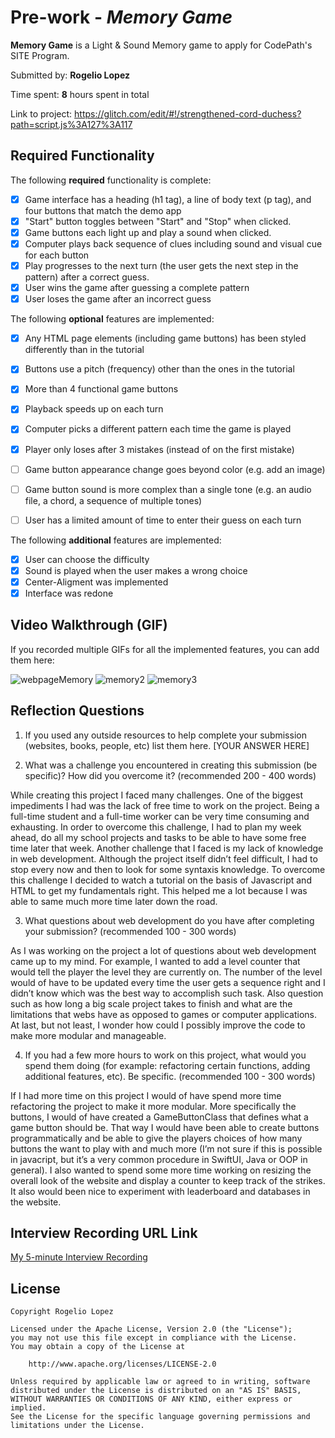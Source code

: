 # Pre-work - *Memory Game*

**Memory Game** is a Light & Sound Memory game to apply for CodePath's SITE Program. 

Submitted by: **Rogelio Lopez**

Time spent: **8** hours spent in total

Link to project: https://glitch.com/edit/#!/strengthened-cord-duchess?path=script.js%3A127%3A117

## Required Functionality

The following **required** functionality is complete:

* [x] Game interface has a heading (h1 tag), a line of body text (p tag), and four buttons that match the demo app
* [x] "Start" button toggles between "Start" and "Stop" when clicked. 
* [x] Game buttons each light up and play a sound when clicked. 
* [x] Computer plays back sequence of clues including sound and visual cue for each button
* [x] Play progresses to the next turn (the user gets the next step in the pattern) after a correct guess. 
* [x] User wins the game after guessing a complete pattern
* [x] User loses the game after an incorrect guess

The following **optional** features are implemented:

* [x] Any HTML page elements (including game buttons) has been styled differently than in the tutorial
* [x] Buttons use a pitch (frequency) other than the ones in the tutorial
* [x] More than 4 functional game buttons
* [x] Playback speeds up on each turn
* [x] Computer picks a different pattern each time the game is played
* [x] Player only loses after 3 mistakes (instead of on the first mistake)
* [ ] Game button appearance change goes beyond color (e.g. add an image)
* [ ] Game button sound is more complex than a single tone (e.g. an audio file, a chord, a sequence of multiple tones)
* [ ] User has a limited amount of time to enter their guess on each turn


The following **additional** features are implemented:
* [x] User can choose the difficulty
* [x] Sound is played when the user makes a wrong choice
* [x] Center-Aligment was implemented
* [x] Interface was redone 

## Video Walkthrough (GIF)

If you recorded multiple GIFs for all the implemented features, you can add them here:

![webpageMemory](https://user-images.githubusercontent.com/50154289/161367627-125cf140-3dfd-45bd-a543-039081524a2a.gif)
![memory2](https://user-images.githubusercontent.com/50154289/161367857-5da382ba-c111-4174-9fcb-df2f37249538.gif)
![memory3](https://user-images.githubusercontent.com/50154289/161367860-d988c59a-20f2-43f2-be70-044c770dcc45.gif)

## Reflection Questions
1. If you used any outside resources to help complete your submission (websites, books, people, etc) list them here. 
[YOUR ANSWER HERE]

2. What was a challenge you encountered in creating this submission (be specific)? How did you overcome it? (recommended 200 - 400 words) 

While creating this project I faced many challenges. One of the biggest impediments I had was the lack of free time to work on the project. Being a full-time student and a full-time worker can be very time consuming and exhausting. In order to overcome this challenge, I had to plan my week ahead, do all my school projects and tasks to be able to have some free time later that week. Another challenge that I faced is my lack of knowledge in web development. Although the project itself didn’t feel difficult, I had to stop every now and then to look for some syntaxis knowledge. To overcome this challenge I decided to watch a tutorial on the basis of Javascript and HTML to get my fundamentals right. This helped me a lot because I was able to same much more time later down the road.

3. What questions about web development do you have after completing your submission? (recommended 100 - 300 words) 

As I was working on the project a lot of questions about web development came up to my mind. For example, I wanted to add a level counter that would tell the player the level they are currently on. The number of the level would of have to be updated every time the user gets a sequence right and I didn’t know which was the best way to accomplish such task. Also question such as how long a big scale project takes to finish and what are the limitations that webs have as opposed to games or computer applications. At last, but not least, I wonder how could I possibly improve the code to make more modular and manageable. 

4. If you had a few more hours to work on this project, what would you spend them doing (for example: refactoring certain functions, adding additional features, etc). Be specific. (recommended 100 - 300 words) 

If I had more time on this project I would of have spend more time refactoring the project to make it more modular. More specifically the buttons, I would of have created a GameButtonClass that defines what a game button should be. That way I would have been able to create buttons programmatically and be able to give the players choices of how many buttons the want to play with and much more (I’m not sure if this is possible in javacript, but it’s a very common procedure in SwiftUI, Java or OOP in general). I also wanted to spend some more time working on resizing the overall look of the website and display a counter to keep track of the strikes. It also would been nice to experiment with leaderboard and databases in the website.


## Interview Recording URL Link

[My 5-minute Interview Recording](your-link-here)


## License

    Copyright Rogelio Lopez

    Licensed under the Apache License, Version 2.0 (the "License");
    you may not use this file except in compliance with the License.
    You may obtain a copy of the License at

        http://www.apache.org/licenses/LICENSE-2.0

    Unless required by applicable law or agreed to in writing, software
    distributed under the License is distributed on an "AS IS" BASIS,
    WITHOUT WARRANTIES OR CONDITIONS OF ANY KIND, either express or implied.
    See the License for the specific language governing permissions and
    limitations under the License.
